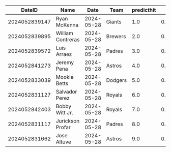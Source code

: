 DateID         |  Name               |  Date        |  Team     |  predicthit  |  predicthitproba     |  hitbool  |  Last7DaysAVG  |  Last15DaysAVG  |  Last30DaysAVG
---------------|---------------------|--------------|-----------|--------------|----------------------|-----------|----------------|-----------------|---------------
2024052839147  |  Ryan McKenna       |  2024-05-28  |  Giants   |  1.0         |  0.6677618427389114  |  False    |  0.0           |  0.0            |  0.214
2024052839895  |  William Contreras  |  2024-05-28  |  Brewers  |  2.0         |  0.6261390788224871  |  False    |  0.32          |  0.286          |  0.312
2024052839572  |  Luis Arraez        |  2024-05-28  |  Padres   |  3.0         |  0.6239039035887214  |  False    |  0.452         |  0.407          |  0.365
2024052841273  |  Jeremy Pena        |  2024-05-28  |  Astros   |  4.0         |  0.620389242890621   |  False    |  0.231         |  0.246          |  0.308
2024052833039  |  Mookie Betts       |  2024-05-28  |  Dodgers  |  5.0         |  0.6164483213781884  |  False    |  0.333         |  0.319          |  0.268
2024052831127  |  Salvador Perez     |  2024-05-28  |  Royals   |  6.0         |  0.6150963558579208  |  False    |  0.2           |  0.306          |  0.295
2024052842403  |  Bobby Witt Jr.     |  2024-05-28  |  Royals   |  7.0         |  0.6141018850982423  |  False    |  0.407         |  0.321          |  0.308
2024052831117  |  Jurickson Profar   |  2024-05-28  |  Padres   |  8.0         |  0.6128759536850895  |  False    |  0.174         |  0.319          |  0.344
2024052831662  |  Jose Altuve        |  2024-05-28  |  Astros   |  9.0         |  0.6123127301623983  |  False    |  0.231         |  0.237          |  0.255
